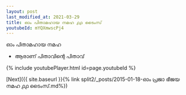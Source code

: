```yaml
---
layout: post
last_modified_at: 2021-03-29
title: ഓം പിതാമഹായ നമഹ ൧൧ ടൈംസ്
youtubeId: mYQXmwscPj4
---
```

 
 
 ഓം പിതാമഹായ നമഹ 
 
 -  ആരാണ് പിതാവിന്റെ പിതാവ് 
 
  
 
  
 
 
 
 
 
 


{% include youtubePlayer.html id=page.youtubeId %}
 
[Next]({{ site.baseurl }}{% link  split2/_posts/2015-01-18-ഓം പ്രജാ ഭീജയ നമഹ ൧൧ ടൈംസ്.md%})
 
